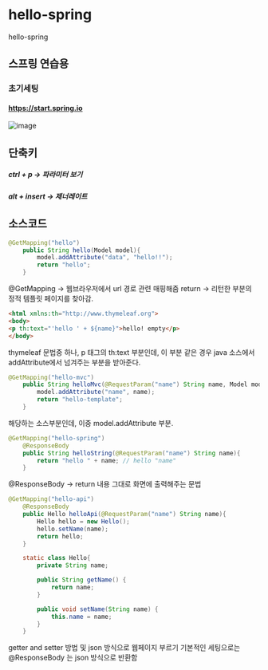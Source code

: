 # hello-spring
hello-spring

## 스프링 연습용


### 초기세팅
#### https://start.spring.io
![image](https://user-images.githubusercontent.com/28950131/126970430-22950ea4-5693-4388-b4bd-513c9542aca8.png)


## 단축키
##### ctrl + p -> 파라미터 보기
##### alt + insert -> 제너레이트

## 소스코드

```java
@GetMapping("hello")
    public String hello(Model model){
        model.addAttribute("data", "hello!!");
        return "hello";
    }
```

@GetMapping -> 웹브라우저에서 url 경로 관련 매핑해줌
return -> 리턴한 부분의 정적 템플릿 페이지를 찾아감.

```html
<html xmlns:th="http://www.thymeleaf.org">
<body>
<p th:text="'hello ' + ${name}">hello! empty</p>
</body>
```

thymeleaf 문법중 하나, p 태그의 th:text 부분인데,
이 부분 같은 경우 java 소스에서 addAttribute에서 넘겨주는 부분을 받아준다.

```java
@GetMapping("hello-mvc")
    public String helloMvc(@RequestParam("name") String name, Model model){
        model.addAttribute("name", name);
        return "hello-template";
    }
```
해당하는 소스부분인데, 이중 model.addAttribute 부분.

```java
@GetMapping("hello-spring")
    @ResponseBody
    public String helloString(@RequestParam("name") String name){
        return "hello " + name; // hello "name"
    }
```

@ResponseBody -> return 내용 그대로 화면에 출력해주는 문법

```java
@GetMapping("hello-api")
    @ResponseBody
    public Hello helloApi(@RequestParam("name") String name){
        Hello hello = new Hello();
        hello.setName(name);
        return hello;
    }

    static class Hello{
        private String name;

        public String getName() {
            return name;
        }

        public void setName(String name) {
            this.name = name;
        }
    }
```

getter and setter 방법 및 json 방식으로 웹페이지 부르기
기본적인 세팅으로는 @ResponseBody 는 json 방식으로 반환함